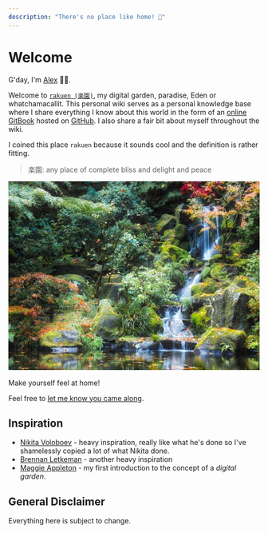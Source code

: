 ```yaml
---
description: "There's no place like home! 🏡"
---
```


# Welcome

G'day, I'm [Alex](https://alexhe.io) 🙋‍♂️.

Welcome to [`rakuen (楽園)`](https://wiki.alexhe.io/), my digital garden, paradise, Eden or whatchamacallit. This personal wiki serves as a personal knowledge base where I share everything I know about this world in the form of an [online GitBook](https://wiki.alexhe.io/) hosted on [GitHub](https://github.com/ioalex/garden). I also share a fair bit about myself throughout the wiki.

I coined this place `rakuen` because it sounds cool and the definition is rather fitting.

> 楽園: any place of complete bliss and delight and peace

![Waterfall in the Japanese Gardens of Portland /r/EarthPorn](./.gitbook/assets/japanese-garden.jpg)

<!-- Source: https://www.reddit.com/r/EarthPorn/comments/5azydi/waterfall_in_the_japanese_gardens_of_portland_oc/ -->

Make yourself feel at home!

Feel free to [let me know you came along](https://ctt.ac/fomO8).

## Inspiration

- [Nikita Voloboev](https://wiki.nikitavoloboev.xyz/) - heavy inspiration, really like what he's done so I've shamelessly copied a lot of what Nikita done.
- [Brennan Letkeman](https://ltkmn.gitbook.io/brendex/) - another heavy inspiration
- [Maggie Appleton](https://maggieappleton.com/garden) - my first introduction to the concept of a _digital garden_.

## General Disclaimer

Everything here is subject to change.
